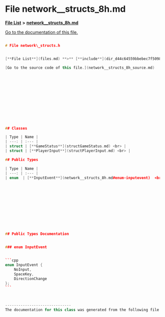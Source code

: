 
# File network\_\_structs\_8h.md

[**File List**](files.md) **>** [**network\_\_structs\_8h.md**](network____structs__8h_8md.md)

[Go to the documentation of this file.](network____structs__8h_8md.md) 


````cpp

# File network\_structs.h


[**File List**](files.md) **>** [**include**](dir_d44c64559bbebec7f509842c48db8b23.md) **>** [**network\_structs.h**](network__structs_8h.md)

[Go to the source code of this file.](network__structs_8h_source.md)













## Classes

| Type | Name |
| ---: | :--- |
| struct | [**GameStatus**](structGameStatus.md) <br> |
| struct | [**PlayerInput**](structPlayerInput.md) <br> |

## Public Types

| Type | Name |
| ---: | :--- |
| enum  | [**InputEvent**](network__structs_8h.md#enum-inputevent)  <br> |












## Public Types Documentation


### enum InputEvent 


```cpp
enum InputEvent {
    NoInput,
    SpaceKey,
    DirectionChange
};
```



------------------------------
The documentation for this class was generated from the following file `include/network_structs.h`
````

